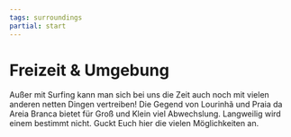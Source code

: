 ```yaml
---
tags: surroundings
partial: start
---
```


# Freizeit & Umgebung

Außer mit Surfing kann man sich bei uns die Zeit auch noch mit vielen anderen netten Dingen vertreiben! Die Gegend von Lourinhã und Praia da Areia Branca bietet für Groß und Klein viel Abwechslung. Langweilig wird einem bestimmt nicht. Guckt Euch hier die vielen Möglichkeiten an.

